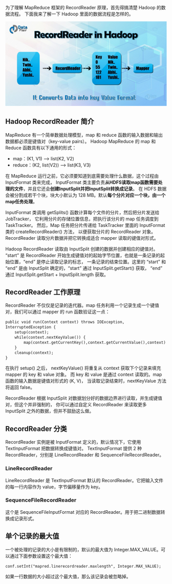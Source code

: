 为了理解 MapReduce 框架的 RecordReader 原理，首先得搞清楚 Hadoop 的数据流程。
下面我来了解一下 Hadoop 里面的数据流程是怎样的。

![recordReaderFlow01.png](img/08/recordReaderFlow01.png)

## Hadoop RecordReader 简介
MapReduce 有一个简单数据处理模型，map 和 reduce 函数的输入数据和输出数据都必须是键值对（key-value pairs）。
Hadoop MapReduce 的 map 和 Reduce 函数具有以下通用的形式：
* map：(K1, V1) —> list(K2, V2)
* reduce：(K2, list(V2)) —> list(K3, V3)

在 MapReduce 运行之前，它必须要知道到底需要处理什么数据，这个过程由 InputFormat 类来完成，
InputFormat 类主要负责**从HDFS读取map函数需要处理的文件**，并且它还会**创建InputSplit并把InputSplit转换成记录**。
在 HDFS 数据会被分割成若干个块，块大小默认为 128 MB。默认**每个分片对应一个块，由一个map任务处理**。

InputFormat 类调用 getSplits() 函数计算每个文件的分片，然后把分片发送给 JobTracker，
它利用分片的存储位置信息，把执行该分片的 map 任务调度到 TaskTracker。
然后，Map 任务把分片传递给 TaskTracker 里面的 InputFormat类的 createRecordReader() 方法，
以便获取分片的 RecordReader 对象。RecordReader 读取分片数据并把它转换成适合 mapper 读取的键值对形式。

Hadoop RecordReader 读取由 InputSplit 创建的数据并创建相应的键值对。
“start” 是 RecordReader 开始生成键值对的起始字节位置，也就是一条记录的起始位置，“end” 是停止读取记录的标志，
一条记录的结束位置。这里的 “start” 和 “end” 是由 InputSplit 确定的，“start” 通过 InputSplit.getStart() 获取，
“end” 通过 InputSplit.getStart + InputSplit.length 获取。

## RecordReader 工作原理
RecordReader 不仅仅是记录的迭代器。map 任务利用一个记录生成一个键值对，我们可以通过 mapper 的 run 函数验证这一点：
```text
public void run(Context context) throws IOException, InterruptedException {
    setup(context);
    while(context.nextKeyValue()) {
        map(context.getCurrentKey(),context.getCurrentValue(),context)
    }
    cleanup(context);
}
```
在执行 setup() 之后， nextKeyValue() 将重复从 context 获取下个记录来填充 mapper 的 key 和 value 对象。
而 key 和 value 是通过 context 读取的。map 函数的输入数据是键值对形式的 (K, V)，
当读取记录结束时，nextKeyValue 方法将返回 false。

RecordReader 根据 InputSplit 对数据划分好的数据边界进行读取，并生成键值对，但这个并非强制的，
你可以通过自定义 RecordReader 来读取更多 InputSplit 之外的数据，但并不鼓励这么做。

## RecordReader 分类
RecordReader 实例是被 InputFormat 定义的，默认情况下，它使用 TextInputFormat 把数据转换成键值对。
TextInputFormat 提供 2 种 RecordReader，分别是 LineRecordReader 和 SequenceFileRecordReader。

### LineRecordReader
LineRecordReader 是 TextInputFormat 默认的 RecordReader。它把输入文件的每一行内容作为 value，字节偏移量作为 key。

### SequenceFileRecordReader
这个是 SequenceFileInputFormat 对应的 RecordReader。用于把二进制数据转换成记录形式。

## 单个记录的最大值
一个被处理的记录的大小是有限制的，默认的最大值为 Integer.MAX_VALUE。可以通过下面参数设置这个最大值：
```text
conf.setInt("mapred.linerecordreader.maxlength", Integer.MAX_VALUE);
```
如果一行数据的大小超过这个最大值，那么该记录会被忽略掉。